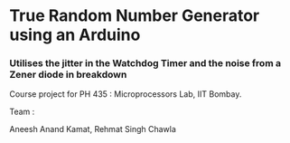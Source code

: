 # True Random Number Generator using an Arduino
### Utilises the jitter in the Watchdog Timer and the noise from a Zener diode in breakdown
Course project for PH 435 : Microprocessors Lab, IIT Bombay.

Team : 

Aneesh Anand Kamat, Rehmat Singh Chawla
